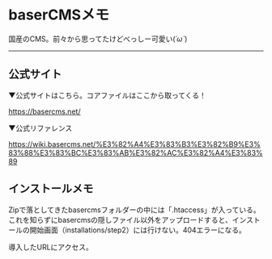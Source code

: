 # baserCMSメモ

国産のCMS。前々から思ってたけどべっしー可愛い(*´ω`*)


***


## 公式サイト

▼公式サイトはこちら。コアファイルはここから取ってくる！

https://basercms.net/

▼公式リファレンス

https://wiki.basercms.net/%E3%82%A4%E3%83%B3%E3%82%B9%E3%83%88%E3%83%BC%E3%83%AB%E3%82%AC%E3%82%A4%E3%83%89

## インストールメモ

Zipで落としてきたbasercmsフォルダーの中には「.htaccess」が入っている。
これを知らずにbasercmsの隠しファイル以外をアップロードすると、インストールの開始画面（installations/step2）には行けない。404エラーになる。

導入したURLにアクセス。

